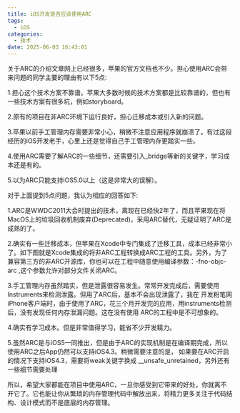 ```yaml
---
title: iOS开发是否应该使用ARC
tags:
  - iOS
categories:
  - 技术
date: 2025-06-03 16:43:01
---
```

关于ARC的介绍文章网上已经很多，苹果的官方文档也不少。担心使用ARC会带来问题的同学主要的理由有以下5点:

1.担心这个技术方案不靠谱。苹果大多数时候的技术方案都是比较靠谱的，但也有一些技术方案有很多坑，例如storyboard。


2.原有的项目在非ARC环境下运行良好，担心迁移成本或引入新的问题。


3.苹果以前手工管理内存需要非常小心，稍微不注意应用程序就崩溃了。有过这段经历的iOS开发老手，心里上还是觉得自己手工管理内存更踏实一些。


4.使用ARC需要了解ARC的一些细节，还需要引入_bridge等新的关键字，学习成本还是有的。


5.以为ARC只能支持iOS5.0以上（这是非常大的误解）。


对于上面提到5点问题，我认为相应的回答如下:

1.ARC是WWDC2011大会时提出的技术，离现在已经快2年了，而且苹果现在将MacOS上的垃圾回收机制废弃(Deprecated)，采用ARC替代，无疑证明了ARC是成熟的了。


2.确实有一些迁移成本，但苹果在Xcode中专门集成了迁移工具，成本已经非常小了。如下图就是Xcode集成的将非ARC工程转换成ARC工程的工具。另外，为了兼容第三方的非ARC开源库，你也可以在工程中随意使用编译参数：-fno-objc-arc ,这个参数允许对部分文件关闭ARC。



3.手工管理内存虽然踏实，但是泄露很容易发生。常常开发完成后，需要使用Instruments来检测泄露。但用了ARC后，基本不会出现泄露了，我在 开发粉笔网iPhone客户端时，由于使用了ARC，花三个月开发完的应用，用instruments检测后，没有发现任何内存泄漏问题。这在没有使用 ARC的工程中是不可想象的。


4.确实有学习成本。但是非常值得学习，能省不少开发精力。

 

5.虽然ARC是与iOS5一同推出，但是由于ARC的实现机制是在编译期完成，所以使用ARC之后App仍然可以支持iOS4.3。稍微需要注意的是， 如果要在ARC开启的情况下支持iOS4.3，需要将weak关键字换成 __unsafe_unretained，另外还有一些细节需要处理

 

所以，希望大家都能在项目中使用ARC，一旦你感受到它带来的好处，你就离不开它了。它也能让你从繁琐的内存管理代码中解放出来，将精力更多关注于代码结构、设计模式而不是底层的内存管理。
